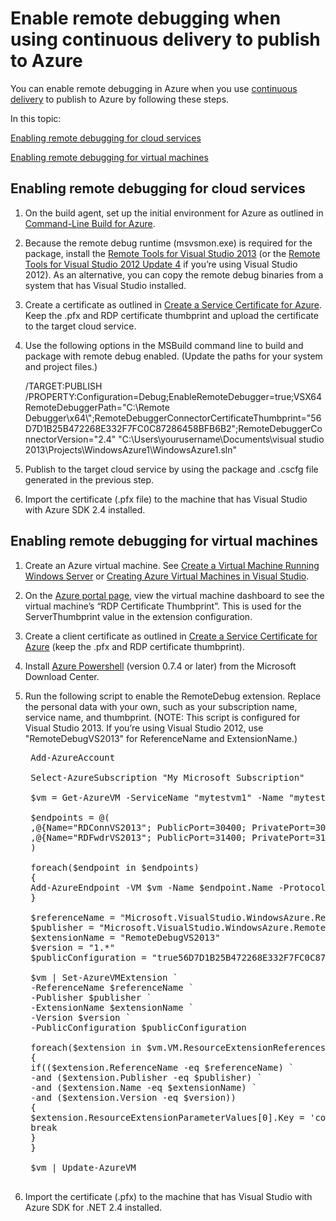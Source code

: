 <properties 
	pageTitle="Enable remote debugging with continuous delivery" 
	description="Learn how to enable remote debugging when using continuous delivery to deploy to Azure." 
	services="cloud-services" 
	documentationCenter=".net" 
	authors="kempb" 
	manager="douge" 
	editor=""/>

<tags 
	ms.service="multiple" 
	ms.workload="infrastructure-services" 
	ms.tgt_pltfrm="vm-multiple" 
	ms.devlang="dotnet" 
	ms.topic="article" 
	ms.date="09/24/2014" 
	ms.author="kempb"/>
# Enable remote debugging when using continuous delivery to publish to Azure

You can enable remote debugging in Azure when you use [continuous delivery](http://azure.microsoft.com/en-us/documentation/articles/cloud-services-dotnet-continuous-delivery/) to publish to Azure by following these steps.

In this topic:

[Enabling remote debugging for cloud services](#cloudservice)

[Enabling remote debugging for virtual machines](#virtualmachine)

<h2> <a name="cloudservice"></a>Enabling remote debugging for cloud services</h2>

1. On the build agent, set up the initial environment for Azure as outlined in [Command-Line Build for Azure](http://msdn.microsoft.com/en-us/library/hh535755.aspx).
2. Because the remote debug runtime (msvsmon.exe) is required for the package, install the [Remote Tools for Visual Studio 2013](http://www.microsoft.com/en-us/download/details.aspx?id=40781) (or the [Remote Tools for Visual Studio 2012 Update 4](http://www.microsoft.com/en-us/download/details.aspx?id=38184) if you’re using Visual Studio 2012). As an alternative, you can copy the remote debug binaries from a system that has Visual Studio installed.
3. Create a certificate as outlined in [Create a Service Certificate for Azure](http://msdn.microsoft.com/library/azure/gg432987.aspx). Keep the .pfx and RDP certificate thumbprint and upload the certificate to the target cloud service.
4. Use the following options in the MSBuild command line to build and package with remote debug enabled. (Update the paths for your system and project files.)

	/TARGET:PUBLISH /PROPERTY:Configuration=Debug;EnableRemoteDebugger=true;VSX64RemoteDebuggerPath="C:\Remote Debugger\x64\\";RemoteDebuggerConnectorCertificateThumbprint="56D7D1B25B472268E332F7FC0C87286458BFB6B2";RemoteDebuggerConnectorVersion="2.4" "C:\Users\yourusername\Documents\visual studio 2013\Projects\WindowsAzure1\WindowsAzure1.sln"

5. Publish to the target cloud service by using the package and .cscfg file generated in the previous step.
6. Import the certificate (.pfx file) to the machine that has Visual Studio with Azure SDK 2.4 installed.

<h2> <a name="virtualmachine"></a>Enabling remote debugging for virtual machines</h2>

1. Create an Azure virtual machine. See [Create a Virtual Machine Running Windows Server](http://azure.microsoft.com/en-us/documentation/articles/virtual-machines-windows-tutorial/) or [Creating Azure Virtual Machines in Visual Studio](http://msdn.microsoft.com/en-us/library/azure/dn569263.aspx).
2. On the [Azure portal page](http://go.microsoft.com/fwlink/p/?LinkID=269851), view the virtual machine dashboard to see the virtual machine’s “RDP Certificate Thumbprint”. This is used for the ServerThumbprint value in the extension configuration.
3. Create a client certificate as outlined in [Create a Service Certificate for Azure](http://msdn.microsoft.com/library/azure/gg432987.aspx) (keep the .pfx and RDP certificate thumbprint).
4. Install [Azure Powershell](http://go.microsoft.com/?linkid=9811175&clcid=0x409) (version 0.7.4 or later) from the Microsoft Download Center.
5. Run the following script to enable the RemoteDebug extension. Replace the personal data with your own, such as your subscription name, service name, and thumbprint. (NOTE: This script is configured for Visual Studio 2013. If you’re using Visual Studio 2012, use "RemoteDebugVS2013" for ReferenceName and ExtensionName.)

	<pre>
    Add-AzureAccount
    
    Select-AzureSubscription "My Microsoft Subscription"
    
    $vm = Get-AzureVM -ServiceName "mytestvm1" -Name "mytestvm1"
    
    $endpoints = @(
    ,@{Name="RDConnVS2013"; PublicPort=30400; PrivatePort=30398}
    ,@{Name="RDFwdrVS2013"; PublicPort=31400; PrivatePort=31398}
    )
    
    foreach($endpoint in $endpoints)
    {
    Add-AzureEndpoint -VM $vm -Name $endpoint.Name -Protocol tcp -PublicPort $endpoint.PublicPort -LocalPort $endpoint.PrivatePort
    }
    
    $referenceName = "Microsoft.VisualStudio.WindowsAzure.RemoteDebug.RemoteDebugVS2013"
    $publisher = "Microsoft.VisualStudio.WindowsAzure.RemoteDebug"
    $extensionName = "RemoteDebugVS2013"
    $version = "1.*"
    $publicConfiguration = "<PublicConfig><Connector.Enabled>true</Connector.Enabled><ClientThumbprint>56D7D1B25B472268E332F7FC0C87286458BFB6B2</ClientThumbprint><ServerThumbprint>E7DCB00CB916C468CC3228261D6E4EE45C8ED3C6</ServerThumbprint><ConnectorPort>30398</ConnectorPort><ForwarderPort>31398</ForwarderPort></PublicConfig>"
    
    $vm | Set-AzureVMExtension `
    -ReferenceName $referenceName `
    -Publisher $publisher `
    -ExtensionName $extensionName `
    -Version $version `
    -PublicConfiguration $publicConfiguration
    
    foreach($extension in $vm.VM.ResourceExtensionReferences)
    {   
    if(($extension.ReferenceName -eq $referenceName) `
    -and ($extension.Publisher -eq $publisher) `
    -and ($extension.Name -eq $extensionName) `
    -and ($extension.Version -eq $version))
    {
    $extension.ResourceExtensionParameterValues[0].Key = 'config.txt'
    break
    }
    }
    
    $vm | Update-AzureVM 
	</pre>
    
6. Import the certificate (.pfx) to the machine that has Visual Studio with Azure SDK for .NET 2.4 installed.